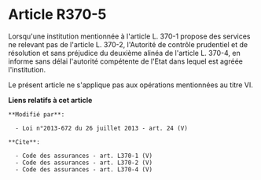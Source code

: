 # Article R370-5

Lorsqu'une institution mentionnée à l'article L. 370-1 propose des services ne relevant pas de l'article L. 370-2, l'Autorité
de contrôle prudentiel et de résolution et sans préjudice du deuxième alinéa de l'article L. 370-4, en informe sans délai
l'autorité compétente de l'Etat dans lequel est agréée l'institution. 

Le présent article ne s'applique pas aux opérations mentionnées au titre VI.

**Liens relatifs à cet article**

	**Modifié par**:

	  - Loi n°2013-672 du 26 juillet 2013 - art. 24 (V)

	**Cite**:

	  - Code des assurances - art. L370-1 (V)
	  - Code des assurances - art. L370-2 (V)
	  - Code des assurances - art. L370-4 (V)

